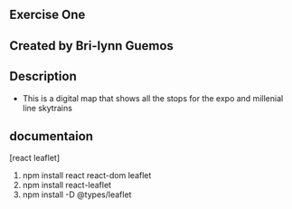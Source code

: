 
## Exercise One 


## Created by Bri-lynn Guemos


## Description
* This is a digital map that shows all the stops for the expo and millenial line skytrains 





## documentaion
[react leaflet]

1. npm install react react-dom leaflet
2. npm install react-leaflet
3. npm install -D @types/leaflet